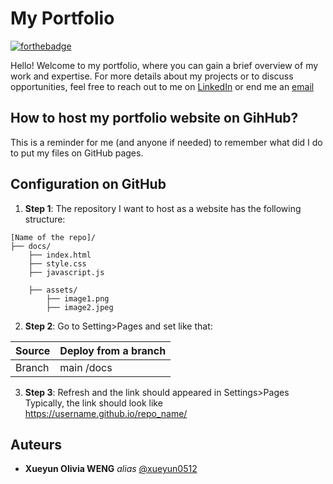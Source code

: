 # My Portfolio

[![forthebadge](http://forthebadge.com/images/badges/built-with-love.svg)](http://forthebadge.com) 

Hello! Welcome to my portfolio, where you can gain a brief overview of my work and expertise. For more details about my projects or to discuss opportunities, feel free to reach out to me on [LinkedIn](https://www.linkedin.com/in/wengxueyun31415/) or end me an [email](mailto:xueyunweng2@gmail.com)

## How to host my portfolio website on GihHub?

This is a reminder for me (and anyone if needed) to remember what did I do to put my files on GitHub pages. 

## Configuration on GitHub

1) **Step 1**: The repository I want to host as a website has the following structure:
```
[Name of the repo]/
├── docs/
    ├── index.html
    ├── style.css
    ├── javascript.js

    ├── assets/
        ├── image1.png
        ├── image2.jpeg
```

2) **Step 2**: Go to Setting>Pages and set like that:

| Source | Deploy from a branch |
|--------|----------------------|
| Branch | main /docs           |


3) **Step 3**: Refresh and the link should appeared in Settings>Pages <br>
  Typically, the link should look like  https://username.github.io/repo_name/


## Auteurs
* **Xueyun Olivia WENG** _alias_ [@xueyun0512](https://github.com/xueyun0512/)




